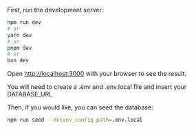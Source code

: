 First, run the development server:

```bash
npm run dev
# or
yarn dev
# or
pnpm dev
# or
bun dev
```

Open [http://localhost:3000](http://localhost:3000) with your browser to see the result.


You will need to create a .env and .env.local file and insert your DATABASE_URL

Then, if you would like, you can seed the database:
```bash
npm run seed --dotenv_config_path=.env.local
```
